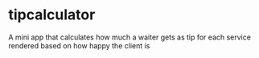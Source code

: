 # tipcalculator
A mini app that calculates how much a waiter gets as tip for each service rendered based on how happy the client is
